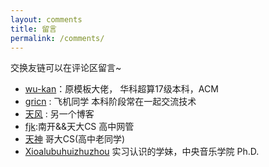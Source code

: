 ```yaml
---
layout: comments
title: 留言
permalink: /comments/
---
```


交换友链可以在评论区留言~

- [wu-kan](https://wu-kan.cn/)：原模板大佬， 华科超算17级本科，ACM
- [gricn](https://gricn.github.io/) : 飞机同学 本科阶段常在一起交流技术  
- [天风](https://davenger.top/) : 另一个博客
- [fjk]():南开&&天大CS 高中网管  
- [天神](https://iris1e27.github.io/) 哥大CS(高中老同学)
- [Xioalubuhuizhuzhou](https://www.cnblogs.com/buhuizhuzhou/) 实习认识的学妹，中央音乐学院 Ph.D.

